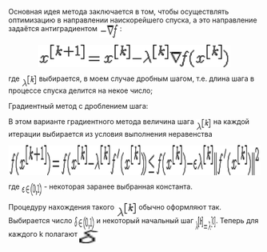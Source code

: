 Основная идея метода заключается в том, чтобы осуществлять оптимизацию в направлении наискорейшего спуска, а это направление задаётся антиградиентом <img src="/readd/1.gif?invert_in_darkmode&sanitize=true" align=middle width=40.848120499999986pt height=25.76175259999998pt/>:

<p align="center"><img src="/readd/2.gif?invert_in_darkmode&sanitize=true" align=middle width=386.2915617pt height=44.90601885pt/></p>

где <img src="/readd/3.gif?invert_in_darkmode&sanitize=true" align=middle width=30.848120499999986pt height=20.76175259999998pt/> выбирается, в моем случае дробным шагом, т.е. длина шага в процессе спуска делится на некое число;

Градиентный метод с дроблением шага:

В этом варианте градиентного метода величина шага <img src="/readd/3.gif?invert_in_darkmode&sanitize=true" align=middle width=30.848120499999986pt height=20.76175259999998pt/> на каждой итерации выбирается из условия выполнения неравенства

<p align="center"><img src="/readd/8.gif?invert_in_darkmode&sanitize=true" align=middle width=886.2915617pt height=60.90601885pt/></p>

где <img src="/readd/9.gif?invert_in_darkmode&sanitize=true" align=middle width=40.848120499999986pt height=25.76175259999998pt/> - некоторая заранее выбранная константа.

Процедуру нахождения такого <img src="/readd/3.gif?invert_in_darkmode&sanitize=true" align=middle width=40.848120499999986pt height=25.76175259999998pt/> обычно оформляют так. Выбирается число <img src="/readd/11.gif?invert_in_darkmode&sanitize=true" align=middle width=40.848120499999986pt height=25.76175259999998pt/> и некоторый начальный шаг <img src="/readd/12.gif?invert_in_darkmode&sanitize=true" align=middle width=40.848120499999986pt height=25.76175259999998pt/>. Теперь для каждого k полагают <img src="/readd/13.gif?invert_in_darkmode&sanitize=true" align=middle width=40.848120499999986pt height=25.76175259999998pt/>


